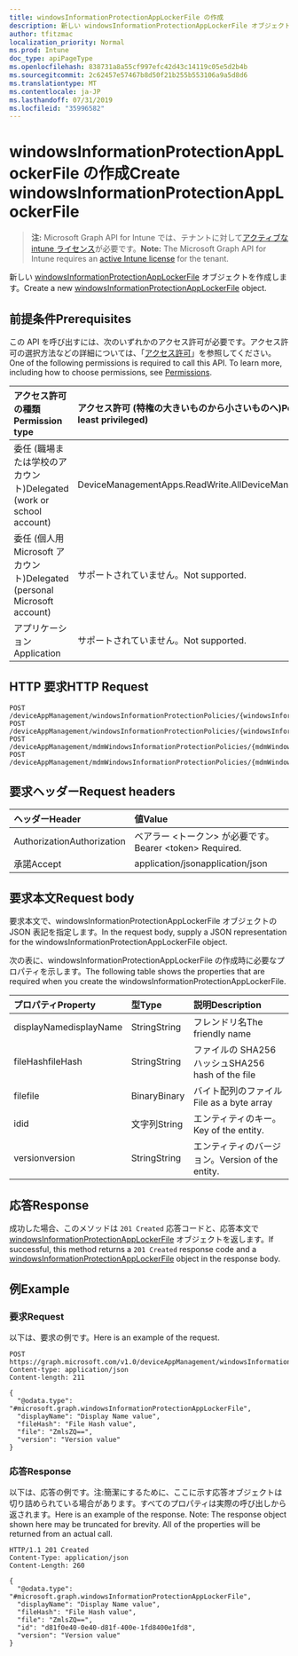 ```yaml
---
title: windowsInformationProtectionAppLockerFile の作成
description: 新しい windowsInformationProtectionAppLockerFile オブジェクトを作成します。
author: tfitzmac
localization_priority: Normal
ms.prod: Intune
doc_type: apiPageType
ms.openlocfilehash: 838731a8a55cf997efc42d43c14119c05e5d2b4b
ms.sourcegitcommit: 2c62457e57467b8d50f21b255b553106a9a5d8d6
ms.translationtype: MT
ms.contentlocale: ja-JP
ms.lasthandoff: 07/31/2019
ms.locfileid: "35996582"
---
```

# <a name="create-windowsinformationprotectionapplockerfile"></a><span data-ttu-id="1dc00-103">windowsInformationProtectionAppLockerFile の作成</span><span class="sxs-lookup"><span data-stu-id="1dc00-103">Create windowsInformationProtectionAppLockerFile</span></span>

> <span data-ttu-id="1dc00-104">**注:** Microsoft Graph API for Intune では、テナントに対して[アクティブな intune ライセンス](https://go.microsoft.com/fwlink/?linkid=839381)が必要です。</span><span class="sxs-lookup"><span data-stu-id="1dc00-104">**Note:** The Microsoft Graph API for Intune requires an [active Intune license](https://go.microsoft.com/fwlink/?linkid=839381) for the tenant.</span></span>

<span data-ttu-id="1dc00-105">新しい [windowsInformationProtectionAppLockerFile](../resources/intune-mam-windowsinformationprotectionapplockerfile.md) オブジェクトを作成します。</span><span class="sxs-lookup"><span data-stu-id="1dc00-105">Create a new [windowsInformationProtectionAppLockerFile](../resources/intune-mam-windowsinformationprotectionapplockerfile.md) object.</span></span>

## <a name="prerequisites"></a><span data-ttu-id="1dc00-106">前提条件</span><span class="sxs-lookup"><span data-stu-id="1dc00-106">Prerequisites</span></span>
<span data-ttu-id="1dc00-p101">この API を呼び出すには、次のいずれかのアクセス許可が必要です。アクセス許可の選択方法などの詳細については、「[アクセス許可](/graph/permissions-reference)」を参照してください。</span><span class="sxs-lookup"><span data-stu-id="1dc00-p101">One of the following permissions is required to call this API. To learn more, including how to choose permissions, see [Permissions](/graph/permissions-reference).</span></span>

|<span data-ttu-id="1dc00-109">アクセス許可の種類</span><span class="sxs-lookup"><span data-stu-id="1dc00-109">Permission type</span></span>|<span data-ttu-id="1dc00-110">アクセス許可 (特権の大きいものから小さいものへ)</span><span class="sxs-lookup"><span data-stu-id="1dc00-110">Permissions (from most to least privileged)</span></span>|
|:---|:---|
|<span data-ttu-id="1dc00-111">委任 (職場または学校のアカウント)</span><span class="sxs-lookup"><span data-stu-id="1dc00-111">Delegated (work or school account)</span></span>|<span data-ttu-id="1dc00-112">DeviceManagementApps.ReadWrite.All</span><span class="sxs-lookup"><span data-stu-id="1dc00-112">DeviceManagementApps.ReadWrite.All</span></span>|
|<span data-ttu-id="1dc00-113">委任 (個人用 Microsoft アカウント)</span><span class="sxs-lookup"><span data-stu-id="1dc00-113">Delegated (personal Microsoft account)</span></span>|<span data-ttu-id="1dc00-114">サポートされていません。</span><span class="sxs-lookup"><span data-stu-id="1dc00-114">Not supported.</span></span>|
|<span data-ttu-id="1dc00-115">アプリケーション</span><span class="sxs-lookup"><span data-stu-id="1dc00-115">Application</span></span>|<span data-ttu-id="1dc00-116">サポートされていません。</span><span class="sxs-lookup"><span data-stu-id="1dc00-116">Not supported.</span></span>|

## <a name="http-request"></a><span data-ttu-id="1dc00-117">HTTP 要求</span><span class="sxs-lookup"><span data-stu-id="1dc00-117">HTTP Request</span></span>
<!-- {
  "blockType": "ignored"
}
-->
``` http
POST /deviceAppManagement/windowsInformationProtectionPolicies/{windowsInformationProtectionPolicyId}/exemptAppLockerFiles
POST /deviceAppManagement/windowsInformationProtectionPolicies/{windowsInformationProtectionPolicyId}/protectedAppLockerFiles
POST /deviceAppManagement/mdmWindowsInformationProtectionPolicies/{mdmWindowsInformationProtectionPolicyId}/exemptAppLockerFiles
POST /deviceAppManagement/mdmWindowsInformationProtectionPolicies/{mdmWindowsInformationProtectionPolicyId}/protectedAppLockerFiles
```

## <a name="request-headers"></a><span data-ttu-id="1dc00-118">要求ヘッダー</span><span class="sxs-lookup"><span data-stu-id="1dc00-118">Request headers</span></span>
|<span data-ttu-id="1dc00-119">ヘッダー</span><span class="sxs-lookup"><span data-stu-id="1dc00-119">Header</span></span>|<span data-ttu-id="1dc00-120">値</span><span class="sxs-lookup"><span data-stu-id="1dc00-120">Value</span></span>|
|:---|:---|
|<span data-ttu-id="1dc00-121">Authorization</span><span class="sxs-lookup"><span data-stu-id="1dc00-121">Authorization</span></span>|<span data-ttu-id="1dc00-122">ベアラー &lt;トークン&gt; が必要です。</span><span class="sxs-lookup"><span data-stu-id="1dc00-122">Bearer &lt;token&gt; Required.</span></span>|
|<span data-ttu-id="1dc00-123">承諾</span><span class="sxs-lookup"><span data-stu-id="1dc00-123">Accept</span></span>|<span data-ttu-id="1dc00-124">application/json</span><span class="sxs-lookup"><span data-stu-id="1dc00-124">application/json</span></span>|

## <a name="request-body"></a><span data-ttu-id="1dc00-125">要求本文</span><span class="sxs-lookup"><span data-stu-id="1dc00-125">Request body</span></span>
<span data-ttu-id="1dc00-126">要求本文で、windowsInformationProtectionAppLockerFile オブジェクトの JSON 表記を指定します。</span><span class="sxs-lookup"><span data-stu-id="1dc00-126">In the request body, supply a JSON representation for the windowsInformationProtectionAppLockerFile object.</span></span>

<span data-ttu-id="1dc00-127">次の表に、windowsInformationProtectionAppLockerFile の作成時に必要なプロパティを示します。</span><span class="sxs-lookup"><span data-stu-id="1dc00-127">The following table shows the properties that are required when you create the windowsInformationProtectionAppLockerFile.</span></span>

|<span data-ttu-id="1dc00-128">プロパティ</span><span class="sxs-lookup"><span data-stu-id="1dc00-128">Property</span></span>|<span data-ttu-id="1dc00-129">型</span><span class="sxs-lookup"><span data-stu-id="1dc00-129">Type</span></span>|<span data-ttu-id="1dc00-130">説明</span><span class="sxs-lookup"><span data-stu-id="1dc00-130">Description</span></span>|
|:---|:---|:---|
|<span data-ttu-id="1dc00-131">displayName</span><span class="sxs-lookup"><span data-stu-id="1dc00-131">displayName</span></span>|<span data-ttu-id="1dc00-132">String</span><span class="sxs-lookup"><span data-stu-id="1dc00-132">String</span></span>|<span data-ttu-id="1dc00-133">フレンドリ名</span><span class="sxs-lookup"><span data-stu-id="1dc00-133">The friendly name</span></span>|
|<span data-ttu-id="1dc00-134">fileHash</span><span class="sxs-lookup"><span data-stu-id="1dc00-134">fileHash</span></span>|<span data-ttu-id="1dc00-135">String</span><span class="sxs-lookup"><span data-stu-id="1dc00-135">String</span></span>|<span data-ttu-id="1dc00-136">ファイルの SHA256 ハッシュ</span><span class="sxs-lookup"><span data-stu-id="1dc00-136">SHA256 hash of the file</span></span>|
|<span data-ttu-id="1dc00-137">file</span><span class="sxs-lookup"><span data-stu-id="1dc00-137">file</span></span>|<span data-ttu-id="1dc00-138">Binary</span><span class="sxs-lookup"><span data-stu-id="1dc00-138">Binary</span></span>|<span data-ttu-id="1dc00-139">バイト配列のファイル</span><span class="sxs-lookup"><span data-stu-id="1dc00-139">File as a byte array</span></span>|
|<span data-ttu-id="1dc00-140">id</span><span class="sxs-lookup"><span data-stu-id="1dc00-140">id</span></span>|<span data-ttu-id="1dc00-141">文字列</span><span class="sxs-lookup"><span data-stu-id="1dc00-141">String</span></span>|<span data-ttu-id="1dc00-142">エンティティのキー。</span><span class="sxs-lookup"><span data-stu-id="1dc00-142">Key of the entity.</span></span>|
|<span data-ttu-id="1dc00-143">version</span><span class="sxs-lookup"><span data-stu-id="1dc00-143">version</span></span>|<span data-ttu-id="1dc00-144">String</span><span class="sxs-lookup"><span data-stu-id="1dc00-144">String</span></span>|<span data-ttu-id="1dc00-145">エンティティのバージョン。</span><span class="sxs-lookup"><span data-stu-id="1dc00-145">Version of the entity.</span></span>|



## <a name="response"></a><span data-ttu-id="1dc00-146">応答</span><span class="sxs-lookup"><span data-stu-id="1dc00-146">Response</span></span>
<span data-ttu-id="1dc00-147">成功した場合、このメソッドは `201 Created` 応答コードと、応答本文で [windowsInformationProtectionAppLockerFile](../resources/intune-mam-windowsinformationprotectionapplockerfile.md) オブジェクトを返します。</span><span class="sxs-lookup"><span data-stu-id="1dc00-147">If successful, this method returns a `201 Created` response code and a [windowsInformationProtectionAppLockerFile](../resources/intune-mam-windowsinformationprotectionapplockerfile.md) object in the response body.</span></span>

## <a name="example"></a><span data-ttu-id="1dc00-148">例</span><span class="sxs-lookup"><span data-stu-id="1dc00-148">Example</span></span>

### <a name="request"></a><span data-ttu-id="1dc00-149">要求</span><span class="sxs-lookup"><span data-stu-id="1dc00-149">Request</span></span>
<span data-ttu-id="1dc00-150">以下は、要求の例です。</span><span class="sxs-lookup"><span data-stu-id="1dc00-150">Here is an example of the request.</span></span>
``` http
POST https://graph.microsoft.com/v1.0/deviceAppManagement/windowsInformationProtectionPolicies/{windowsInformationProtectionPolicyId}/exemptAppLockerFiles
Content-type: application/json
Content-length: 211

{
  "@odata.type": "#microsoft.graph.windowsInformationProtectionAppLockerFile",
  "displayName": "Display Name value",
  "fileHash": "File Hash value",
  "file": "ZmlsZQ==",
  "version": "Version value"
}
```

### <a name="response"></a><span data-ttu-id="1dc00-151">応答</span><span class="sxs-lookup"><span data-stu-id="1dc00-151">Response</span></span>
<span data-ttu-id="1dc00-p102">以下は、応答の例です。注:簡潔にするために、ここに示す応答オブジェクトは切り詰められている場合があります。すべてのプロパティは実際の呼び出しから返されます。</span><span class="sxs-lookup"><span data-stu-id="1dc00-p102">Here is an example of the response. Note: The response object shown here may be truncated for brevity. All of the properties will be returned from an actual call.</span></span>
``` http
HTTP/1.1 201 Created
Content-Type: application/json
Content-Length: 260

{
  "@odata.type": "#microsoft.graph.windowsInformationProtectionAppLockerFile",
  "displayName": "Display Name value",
  "fileHash": "File Hash value",
  "file": "ZmlsZQ==",
  "id": "d81f0e40-0e40-d81f-400e-1fd8400e1fd8",
  "version": "Version value"
}
```



